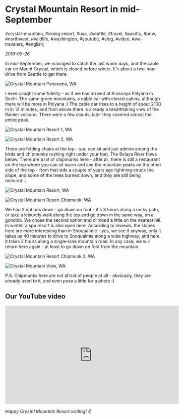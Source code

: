 # Crystal Mountain Resort in mid-September

#crystal-mountain, #skiing-resort, #usa, #seattle, #travel, #pacific, #pnw, #northwest, #wildlife, #washington, #youtube, #vlog, #video, #wa-travelers, #english;

_2019-09-26_

In mid-September, we managed to catch the last warm days, and the cable car on Mount Crystal, which is closed before winter. It's about a two-hour drive from Seattle to get there.

![Crystal Mountain Panorama, WA](/images/crystal-mountain-resort-in-mid-september/1.jpg "Crystal Mountain Panorama, WA")

I even caught some fidelity - as if we had arrived at Krasnaya Polyana in Sochi. The same green mountains, a cable car with closed cabins, although there will be more in Polyana :) The cable car rises to a height of about 2100 m in 12 minutes, and from above there is already a breathtaking view of the Rainier volcano. There were a few clouds, later they covered almost the entire peak.

![Crystal Mountain Resort 1, WA](/images/crystal-mountain-resort-in-mid-september/2.jpg "Crystal Mountain Resort 1, WA")

![Crystal Mountain Resort 2, WA](/images/crystal-mountain-resort-in-mid-september/3.jpg "Crystal Mountain Resort 2, WA")

There are folding chairs at the top - you can sit and just admire among the birds and chipmunks rushing right under your feet. The Belaya River flows below. There are a lot of chipmunks here - after all, there is still a restaurant on the top where you can sit warm and see the mountain peaks on the other side of the top - from that side a couple of years ago lightning struck the slope, and some of the trees burned down, and they are still being restored...

![Crystal Mountain Resort, WA](/images/crystal-mountain-resort-in-mid-september/4.jpg "Crystal Mountain Resort, WA")

![Crystal Mountain Resort Chipmunk, WA](/images/crystal-mountain-resort-in-mid-september/5.jpg "Crystal Mountain Resort Chipmunk, WA")

We had 2 options down - go down on foot - it's 3 hours along a rocky path, or take a leisurely walk along the top and go down in the same way, on a gondola. We chose the second option and climbed a little on the nearest hill.
In winter, a spa resort is also open here. According to reviews, the slopes here are more interesting than in Snoqualmie - yes, we see it anyway, only it takes us 40 minutes to drive to Snoqualmie along a wide highway, and here it takes 2 hours along a single-lane mountain road.
In any case, we will return here again - at least to go down on foot from the mountain.

![Crystal Mountain Resort Chipmunk 2, WA](/images/crystal-mountain-resort-in-mid-september/6.jpg "Crystal Mountain Resort Chipmunk 2, WA")

![Crystal Mountain View, WA](/images/crystal-mountain-resort-in-mid-september/7.jpg "Crystal Mountain View, WA")

P.S. Chipmunks here are not afraid of people at all - obviously, they are already used to it, and even pose a little for a photo :)

## Our YouTube video

<div class="responsive-iframe">
<iframe width="560" height="315" src="https://www.youtube.com/embed/NNUTtq2ngUk" title="YouTube video player" frameborder="0" allow="accelerometer; autoplay; clipboard-write; encrypted-media; gyroscope; picture-in-picture" allowfullscreen></iframe>
</div>

_Happy Crystal Mountain Resort visiting!_ :v:
